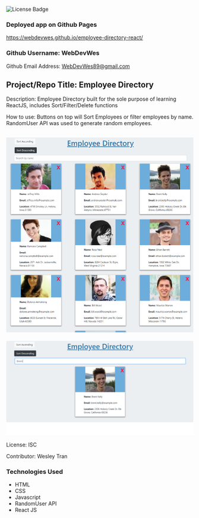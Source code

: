 ![License Badge](https://img.shields.io/badge/License-ISC-green.svg)

### Deployed app on Github Pages 
https://webdevwes.github.io/employee-directory-react/

### Github Username: WebDevWes

Github Email Address: WebDevWes89@gmail.com

## Project/Repo Title: Employee Directory

Description: Employee Directory built for the sole purpose of learning ReactJS, includes Sort/Filter/Delete functions

How to use: Buttons on top will Sort Employees or filter employees by name. RandomUser API was used to generate random employees.

![Screenshot](/assets/images/EmployeeDirectory2.png)
---
![Screenshot](/assets/images/EmployeeDirectory.png)

License: ISC

Contributor: Wesley Tran

### Technologies Used

- HTML
- CSS
- Javascript
- RandomUser API
- React JS
